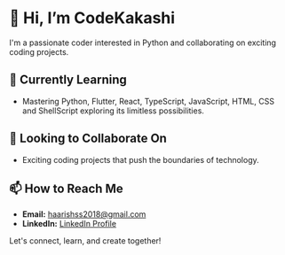 # 👋 Hi, I’m CodeKakashi

I'm a passionate coder interested in Python and collaborating on exciting coding projects.

## 🌱 Currently Learning

- Mastering Python, Flutter, React, TypeScript, JavaScript, HTML, CSS and ShellScript exploring its limitless possibilities.

## 💼 Looking to Collaborate On

- Exciting coding projects that push the boundaries of technology.

## 📫 How to Reach Me

- **Email:** [haarishss2018@gmail.com](mailto:haarishss2018@gmail.com)
- **LinkedIn:** [LinkedIn Profile](www.linkedin.com/in/haarish-s-251b78224)

Let's connect, learn, and create together!
